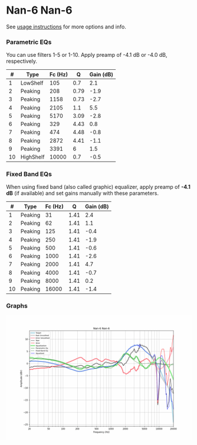 # Nan-6 Nan-6
See [usage instructions](https://github.com/jaakkopasanen/AutoEq#usage) for more options and info.

### Parametric EQs
You can use filters 1-5 or 1-10. Apply preamp of -4.1 dB or -4.0 dB, respectively.

|   # | Type      |   Fc (Hz) |    Q |   Gain (dB) |
|-----|-----------|-----------|------|-------------|
|   1 | LowShelf  |       105 | 0.7  |         2.1 |
|   2 | Peaking   |       208 | 0.79 |        -1.9 |
|   3 | Peaking   |      1158 | 0.73 |        -2.7 |
|   4 | Peaking   |      2105 | 1.1  |         5.5 |
|   5 | Peaking   |      5170 | 3.09 |        -2.8 |
|   6 | Peaking   |       329 | 4.43 |         0.8 |
|   7 | Peaking   |       474 | 4.48 |        -0.8 |
|   8 | Peaking   |      2872 | 4.41 |        -1.1 |
|   9 | Peaking   |      3391 | 6    |         1.5 |
|  10 | HighShelf |     10000 | 0.7  |        -0.5 |

### Fixed Band EQs
When using fixed band (also called graphic) equalizer, apply preamp of **-4.1 dB** (if available) and set gains manually with these parameters.

|   # | Type    |   Fc (Hz) |    Q |   Gain (dB) |
|-----|---------|-----------|------|-------------|
|   1 | Peaking |        31 | 1.41 |         2.4 |
|   2 | Peaking |        62 | 1.41 |         1.1 |
|   3 | Peaking |       125 | 1.41 |        -0.4 |
|   4 | Peaking |       250 | 1.41 |        -1.9 |
|   5 | Peaking |       500 | 1.41 |        -0.6 |
|   6 | Peaking |      1000 | 1.41 |        -2.6 |
|   7 | Peaking |      2000 | 1.41 |         4.7 |
|   8 | Peaking |      4000 | 1.41 |        -0.7 |
|   9 | Peaking |      8000 | 1.41 |         0.2 |
|  10 | Peaking |     16000 | 1.41 |        -1.4 |

### Graphs
![](./Nan-6%20Nan-6.png)

